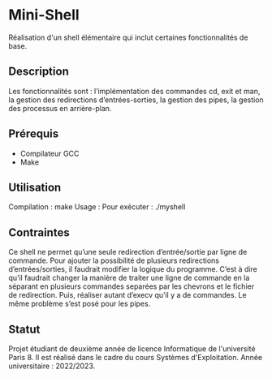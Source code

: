 # Mini-Shell
Réalisation d'un shell élémentaire qui inclut certaines fonctionnalités de base.

## Description 
Les fonctionnalités sont : l’implémentation des commandes cd, exit et man, la gestion des redirections d’entrées-sorties, la gestion des pipes, la gestion des processus en arrière-plan.

## Prérequis

- Compilateur GCC
- Make
  
## Utilisation

Compilation : make
Usage : Pour exécuter : ./myshell

## Contraintes 

Ce shell ne permet qu’une seule redirection d’entrée/sortie par ligne de commande. Pour ajouter la possibilité de
plusieurs redirections d’entrées/sorties, il faudrait modifier la logique du programme. C’est
à dire qu’il faudrait changer la manière de traiter une ligne de commande en la séparant en
plusieurs commandes separées par les chevrons et le fichier de redirection. Puis, réaliser autant
d’execv qu’il y a de commandes. Le même problème s’est posé pour les pipes.

## Statut

Projet étudiant de deuxième année de licence Informatique de l'université Paris 8. Il est réalisé dans le cadre du cours Systèmes d'Exploitation.
Année universitaire : 2022/2023.
